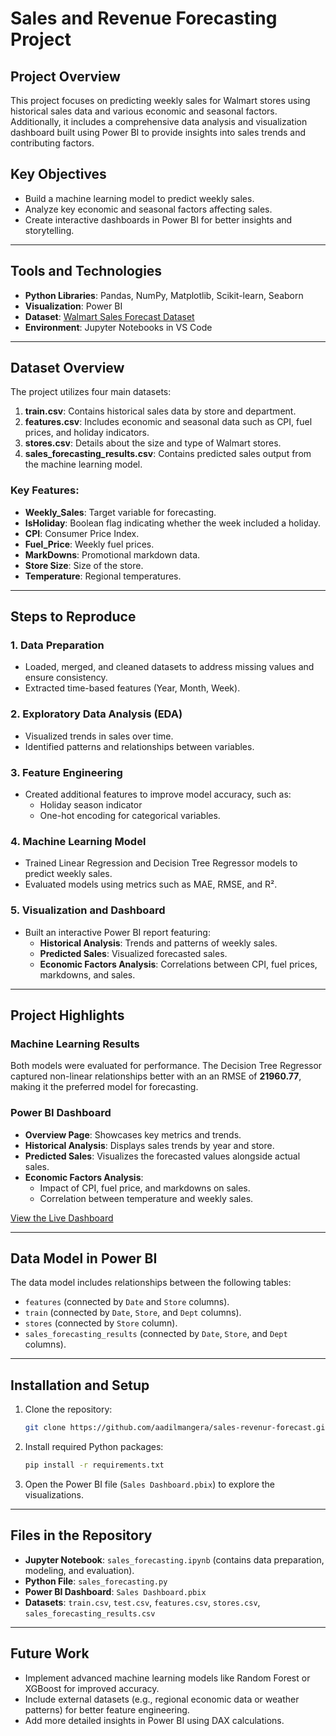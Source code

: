 # Sales and Revenue Forecasting Project

## Project Overview
This project focuses on predicting weekly sales for Walmart stores using historical sales data and various economic and seasonal factors. Additionally, it includes a comprehensive data analysis and visualization dashboard built using Power BI to provide insights into sales trends and contributing factors.

## Key Objectives
- Build a machine learning model to predict weekly sales.
- Analyze key economic and seasonal factors affecting sales.
- Create interactive dashboards in Power BI for better insights and storytelling.

---

## Tools and Technologies
- **Python Libraries**: Pandas, NumPy, Matplotlib, Scikit-learn, Seaborn
- **Visualization**: Power BI
- **Dataset**: [Walmart Sales Forecast Dataset](https://www.kaggle.com/datasets/aslanahmedov/walmart-sales-forecast)
- **Environment**: Jupyter Notebooks in VS Code

---

## Dataset Overview
The project utilizes four main datasets:
1. **train.csv**: Contains historical sales data by store and department.
2. **features.csv**: Includes economic and seasonal data such as CPI, fuel prices, and holiday indicators.
3. **stores.csv**: Details about the size and type of Walmart stores.
4. **sales_forecasting_results.csv**: Contains predicted sales output from the machine learning model.

### Key Features:
- **Weekly_Sales**: Target variable for forecasting.
- **IsHoliday**: Boolean flag indicating whether the week included a holiday.
- **CPI**: Consumer Price Index.
- **Fuel_Price**: Weekly fuel prices.
- **MarkDowns**: Promotional markdown data.
- **Store Size**: Size of the store.
- **Temperature**: Regional temperatures.

---

## Steps to Reproduce

### 1. Data Preparation
- Loaded, merged, and cleaned datasets to address missing values and ensure consistency.
- Extracted time-based features (Year, Month, Week).

### 2. Exploratory Data Analysis (EDA)
- Visualized trends in sales over time.
- Identified patterns and relationships between variables.

### 3. Feature Engineering
- Created additional features to improve model accuracy, such as:
  - Holiday season indicator
  - One-hot encoding for categorical variables.

### 4. Machine Learning Model
- Trained Linear Regression and Decision Tree Regressor models to predict weekly sales.
- Evaluated models using metrics such as MAE, RMSE, and R².

### 5. Visualization and Dashboard
- Built an interactive Power BI report featuring:
  - **Historical Analysis**: Trends and patterns of weekly sales.
  - **Predicted Sales**: Visualized forecasted sales.
  - **Economic Factors Analysis**: Correlations between CPI, fuel prices, markdowns, and sales.

---

## Project Highlights

### Machine Learning Results
Both models were evaluated for performance. The Decision Tree Regressor captured non-linear relationships better with an an RMSE of **21960.77**, making it the preferred model for forecasting.

### Power BI Dashboard
- **Overview Page**: Showcases key metrics and trends.
- **Historical Analysis**: Displays sales trends by year and store.
- **Predicted Sales**: Visualizes the forecasted values alongside actual sales.
- **Economic Factors Analysis**:
  - Impact of CPI, fuel price, and markdowns on sales.
  - Correlation between temperature and weekly sales.

[View the Live Dashboard](https://app.powerbi.com/groups/me/reports/13d5e6fe-2da9-4f8a-8718-10c2eee4d377/e17ec0dda954fdee9222?experience=power-bi)

---

## Data Model in Power BI
The data model includes relationships between the following tables:
- `features` (connected by `Date` and `Store` columns).
- `train` (connected by `Date`, `Store`, and `Dept` columns).
- `stores` (connected by `Store` column).
- `sales_forecasting_results` (connected by `Date`, `Store`, and `Dept` columns).

---

## Installation and Setup
1. Clone the repository:
   ```bash
   git clone https://github.com/aadilmangera/sales-revenur-forecast.git
   ```
2. Install required Python packages:
   ```bash
   pip install -r requirements.txt
   ```
3. Open the Power BI file (`Sales Dashboard.pbix`) to explore the visualizations.

---

## Files in the Repository
- **Jupyter Notebook**: `sales_forecasting.ipynb` (contains data preparation, modeling, and evaluation).
- **Python File**: `sales_forecasting.py`
- **Power BI Dashboard**: `Sales Dashboard.pbix`
- **Datasets**: `train.csv`, `test.csv`, `features.csv`, `stores.csv`, `sales_forecasting_results.csv`

---

## Future Work
- Implement advanced machine learning models like Random Forest or XGBoost for improved accuracy.
- Include external datasets (e.g., regional economic data or weather patterns) for better feature engineering.
- Add more detailed insights in Power BI using DAX calculations.
